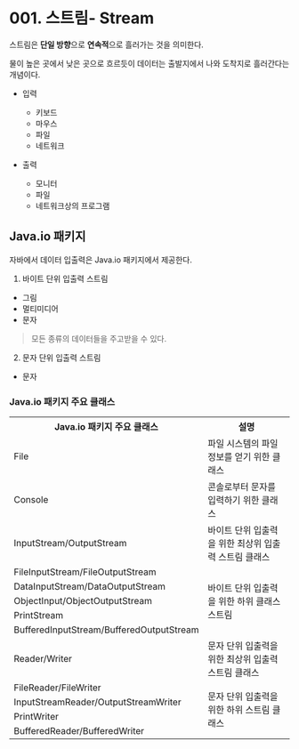 # 001. 스트림- Stream

스트림은 **단일 방향**으로 **연속적**으로 흘러가는 것을 의미한다.

물이 높은 곳에서 낮은 곳으로 흐르듯이 데이터는 출발지에서 나와 도착지로 흘러간다는 개념이다. 

* 입력

  * 키보드
  * 마우스
  * 파일
  * 네트워크

* 출력

  * 모니터
  * 파일
  * 네트워크상의 프로그램

## Java.io 패키지

자바에서 데이터 입출력은 Java.io 패키지에서 제공한다.

1. 바이트 단위 입출력 스트림
* 그림
* 멀티미디어
* 문자
> 모든 종류의 데이터들을 주고받을 수 있다.

2.  문자 단위 입출력 스트림
* 문자

### Java.io 패키지 주요 클래스

<table>
  <tr>
    <th><b>Java.io 패키지 주요 클래스</b></td>
    <th><b>설명</b></td>
  </tr>
  <tr>
    <td>File</td>
    <td>파일 시스템의 파일 정보를 얻기 위한 클래스</td>
  </tr>
  <tr>
    <td>Console</td>
    <td>콘솔로부터 문자를 입력하기 위한 클래스</td>
  </tr>
  <tr>
    <td>InputStream/OutputStream</td>
    <td>바이트 단위 입출력을 위한 최상위 입출력 스트림 클래스</td>
  </tr>
  <tr>
    <td>FileInputStream/FileOutputStream</td>
    <td rowspan="5">바이트 단위 입출력을 위한 하위 클래스 스트림</td>
  </tr>
  <tr>
    <td>DataInputStream/DataOutputStream</td>
  </tr>
  <tr>
    <td>ObjectInput/ObjectOutputStream</td>
  </tr>
  <tr>
    <td>PrintStream</td>
  </tr>
  <tr>
    <td>BufferedInputStream/BufferedOutputStream</td>
  </tr>
  <tr>
    <td>Reader/Writer</td>
    <td>문자 단위 입출력을 위한 최상위 입출력 스트림 클래스</td>
  </tr>
  <tr>
    <td>FileReader/FileWriter</td>
    <td rowspan="4">문자 단위 입출력을 위한 하위 스트림 클래스</td>
  </tr>
  <tr>
    <td>InputStreamReader/OutputStreamWriter</td>
  </tr>
  <tr>
    <td>PrintWriter</td>
  </tr>
  <tr>
    <td>BufferedReader/BufferedWriter</td>
  </tr>
</table>
